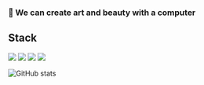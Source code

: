 ### 🎨  We can create art and beauty with a computer

## Stack
![](https://img.shields.io/badge/language-Java-yellow?logo=Java)
![](https://img.shields.io/badge/language-Python-blue?logo=Python)
![](https://img.shields.io/badge/language-SQL-green?logo=MySQL)
![](https://img.shields.io/badge/database-Neo4j-white?logo=Neo4j)

![GitHub stats](https://github-readme-stats.vercel.app/api?username=NorthShip)
